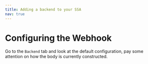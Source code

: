 ```yaml
---
title: Adding a backend to your SSA
nav: true
---
```


# Configuring the Webhook

Go to the `Backend` tab  and look at the default configuration, pay some attention on how the body is currently constructed. 




